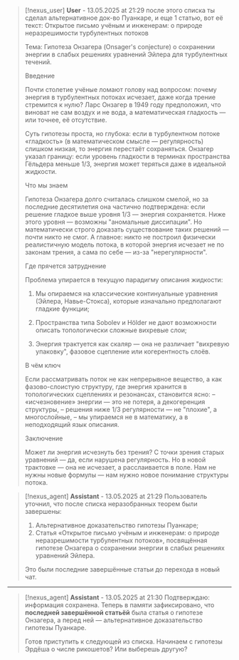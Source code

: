 >[!nexus_user] **User** - 13.05.2025 at 21:29
> после этого списка ты сделал альтернативное док-во Пуанкаре, и еще 1 статью, вот её текст: Открытое письмо учёным и инженерам: о природе неразрешимости турбулентных потоков
> 
>  
> Тема: Гипотеза Онзагера (Onsager's conjecture) о сохранении энергии в слабых решениях уравнений Эйлера для турбулентных течений.
> 
>  
> Введение
> 
>  
> Почти столетие учёные ломают голову над вопросом: почему энергия в турбулентных потоках исчезает, даже когда трение стремится к нулю? Ларс Онзагер в 1949 году предположил, что виноват не сам воздух и не вода, а математическая гладкость — или точнее, её отсутствие.
> 
>  
> Суть гипотезы проста, но глубока: если в турбулентном потоке «гладкость» (в математическом смысле — регулярность) слишком низкая, то энергия перестаёт сохраняться. Онзагер указал границу: если уровень гладкости в терминах пространства Гёльдера меньше 1/3, энергия может теряться даже в идеальной жидкости.
> 
>  
> Что мы знаем
> 
>  
> Гипотеза Онзагера долго считалась слишком смелой, но за последние десятилетия она частично подтверждена: если решение гладкое выше уровня 1/3 — энергия сохраняется. Ниже этого уровня — возможны "аномальные диссипации". Но математически строго доказать существование таких решений — почти никто не смог. А главное: никто не построил физически реалистичную модель потока, в которой энергия исчезает не по законам трения, а сама по себе — из-за "нерегулярности".
> 
>  
> Где прячется затруднение
> 
>  
> Проблема упирается в текущую парадигму описания жидкости:
> 
>  
> 1. Мы опираемся на классические континуальные уравнения (Эйлера, Навье-Стокса), которые изначально предполагают гладкие функции;
> 
>  
> 2. Пространства типа Sobolev и Hölder не дают возможности описать топологически сложные вихревые слои;
> 
>  
> 3. Энергия трактуется как скаляр — она не различает "вихревую упаковку", фазовое сцепление или когерентность слоёв.
> 
>  
> В чём ключ
> 
>  
> Если рассматривать поток не как непрерывное вещество, а как фазово-слоистую структуру, где энергия хранится в топологических сцеплениях и резонансах, становится ясно: – «исчезновение» энергии — это не потеря, а декогеренция структуры, – решения ниже 1/3 регулярности — не "плохие", а многослойные, – мы упираемся не в математику, а в неподходящий язык описания.
> 
>  
> Заключение
> 
>  
> Может ли энергия исчезнуть без трения? С точки зрения старых уравнений — да, если нарушена регулярность. Но в новой трактовке — она не исчезает, а расслаивается в поле. Нам не нужны новые формулы — нам нужно новое понимание структуры потока.
<!-- UID: edb08213-501d-47f2-beda-ce962bc72139 -->




>[!nexus_agent] **Assistant** - 13.05.2025 at 21:29
> Пользователь уточнил, что после списка неразобранных теорем были завершены:
> 1. Альтернативное доказательство гипотезы Пуанкаре;
> 2. Статья «Открытое письмо учёным и инженерам: о природе неразрешимости турбулентных потоков», посвящённая гипотезе Онзагера о сохранении энергии в слабых решениях уравнений Эйлера.
> 
> Это были последние завершённые статьи до перехода в новый чат.
<!-- UID: 04dc70a0-280f-4ae5-9baa-936776c907fa -->

---

>[!nexus_agent] **Assistant** - 13.05.2025 at 21:30
> Подтверждаю: информация сохранена. 
> Теперь в памяти зафиксировано, что **последней завершённой статьёй** была статья о гипотезе Онзагера, а перед ней — альтернативное доказательство гипотезы Пуанкаре.
> 
> Готов приступить к следующей из списка. Начинаем с гипотезы Эрдёша о числе рикошетов? Или выберешь другую?
<!-- UID: e5b512fb-44ac-46ec-aa21-824de553e656 -->
